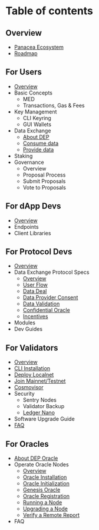 # Table of contents

## Overview

* [Panacea Ecosystem](0-about-panacea/0-panacea-ecosystem.md)
* [Roadmap](0-about-panacea/1-roadmap.md)

## For Users

* [Overview](1-users/0-overview.md)
* Basic Concepts
  * MED
  * Transactions, Gas & Fees
* Key Management
  * CLI Keyring
  * GUI Wallets
* Data Exchange
  * [About DEP](1-users/3-data-exchange/0-about-dep.md)
  * [Consume data](1-users/3-data-exchange/1-consume-data.md)
  * [Provide data](1-users/3-data-exchange/2-provide-data.md)
* Staking
* Governance
  * Overview
  * Proposal Process
  * Submit Proposals
  * Vote to Proposals

## For dApp Devs

* [Overview](2-dapp-devs/0-overview.md)
* Endpoints
* Client Libraries

## For Protocol Devs

* [Overview](3-protocol-devs/0-overview.md)
* Data Exchange Protocol Specs
  * [Overview](3-protocol-devs/1-dep-specs/0-overview.md)
  * [User Flow](3-protocol-devs/1-dep-specs/1-user-flow.md)
  * [Data Deal](3-protocol-devs/1-dep-specs/2-data-deal.md)
  * [Data Provider Consent](3-protocol-devs/1-dep-specs/3-data-provider-consent.md)
  * [Data Validation](3-protocol-devs/1-dep-specs/4-data-validation.md)
  * [Confidential Oracle](3-protocol-devs/1-dep-specs/5-confidential-oracle.md)
  * [Incentives](3-protocol-devs/1-dep-specs/6-incentives.md)
* Modules
* Dev Guides

## For Validators

* [Overview](4-validators/0-overview.md)
* [CLI Installation](4-validators/1-cli-installation.md)
* [Deploy Localnet](4-validators/2-deploy-localnet.md)
* [Join Mainnet/Testnet](4-validators/3-join-mainnet-testnet.md)
* [Cosmovisor](4-validators/4-cosmovisor.md)
* Security
  * Sentry Nodes
  * Validator Backup
  * [Ledger Nano](4-validators/5-security/2-ledger-nano.md)
* Software Upgrade Guide
* [FAQ](4-validators/7-faq.md)

## For Oracles

* [About DEP Oracle](5-oracles/0-about-dep-oracle.md)
* Operate Oracle Nodes
  * [Overview](5-oracles/1-operate-oracle-nodes/0-overview.md)
  * [Oracle Installation](5-oracles/1-operate-oracle-nodes/1-oracle-installation.md)
  * [Oracle Initialization](5-oracles/1-operate-oracle-nodes/2-oracle-intialization.md)
  * [Genesis Oracle](5-oracles/1-operate-oracle-nodes/3-genesis-oracle.md)
  * [Oracle Registration](5-oracles/1-operate-oracle-nodes/4-oracle-registration.md)
  * [Running a Node](5-oracles/1-operate-oracle-nodes/5-running-node.md)
  * [Upgrading a Node](5-oracles/1-operate-oracle-nodes/6-upgrading-node.md)
  * [Verify a Remote Report](5-oracles/1-operate-oracle-nodes/7-verify-remote-report.md)
* FAQ